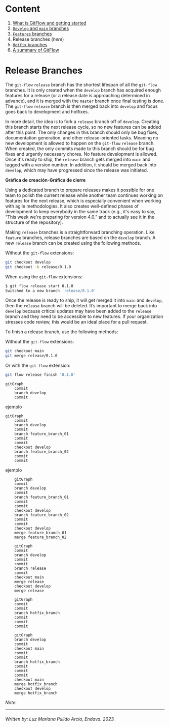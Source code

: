 # **Content**

1. [What is GitFlow and getting started](./Intro%20to%20Git%20Flow.md)
2. [`Develop` and `main` branches](./)
3. [`Features` branches](./)
4. Release branches (_here_)
5. [`Hotfix` branches](./)
6. [A summary of GitFlow](./A%20Summary%20of%20Git%20Flow.md) 


# **Release Branches**

The `git-flow` `release` branch has the shortest lifespan of all the `git-flow` branches. It is only created when the `develop` branch has acquired enough features for a release (or a release date is approaching determined in advance), and it is merged with the `master` branch once final testing is done. The `git-flow` `release` branch is then merged back into `develop` and focus goes back to development and hotfixes.

In more detail, the idea is to fork a `release` branch off of `develop`. Creating this branch starts the next release cycle, so no new features can be added after this point. The only changes in this branch should only be bug fixes, documentation generation, and other release-oriented tasks. Meaning no new development is allowed to happen on the `git-flow` `release` branch. When created, the only commits made to this branch should be for bug fixes and urgently necessary chores. No feature development is allowed. Once it's ready to ship, the `release` branch gets merged into `main` and tagged with a version number. In addition, it should be merged back into `develop`, which may have progressed since the release was initiated.

**Gráfica de creación**-**Gráfica de cierre**

Using a dedicated branch to prepare releases makes it possible for one team to polish the current release while another team continues working on features for the next release, which is especially convenient when working with agile methodologies. It also creates well-defined phases of development to keep everybody in the same track (e.g., it's easy to say, “This week we're preparing for version 4.0,” and to actually see it in the structure of the repository).

Making `release` branches is a straightforward branching operation. Like `feature` branches, release branches are based on the `develop` branch. A new `release` branch can be created using the following methods.

Without the `git-flow` extensions:

```bash
git checkout develop
git checkout -b release/0.1.0
```

When using the `git-flow` extensions:

```bash
$ git flow release start 0.1.0
Switched to a new branch 'release/0.1.0'
```

Once the release is ready to ship, it will get merged it into `main` and `develop`, then the `release` branch will be deleted. It’s important to merge back into `develop` because critical updates may have been added to the `release` branch and they need to be accessible to new features. If your organization stresses code review, this would be an ideal place for a pull request.

To finish a release branch, use the following methods:

Without the `git-flow` extensions:

``` bash
git checkout main
git merge release/0.1.0
```

Or with the `git-flow` extension:
```bash
git flow release finish '0.1.0'
```


    
```mermaid
gitGraph
    commit
    branch develop
    commit
```



ejemplo

```mermaid
gitGraph
    commit
    branch develop
    commit
    branch feature_branch_01
    commit
    commit
    checkout develop
    branch feature_branch_02
    commit
    commit
```

ejemplo

```mermaid
    gitGraph
    commit
    branch develop
    commit
    branch feature_branch_01
    commit
    commit
    checkout develop
    branch feature_branch_02
    commit
    commit
    checkout develop
    merge feature_branch_01
    merge feature_branch_02
```


```mermaid
    gitGraph
    commit
    branch develop
    commit
    commit
    branch release
    commit
    checkout main
    merge release
    checkout develop
    merge release
```


```mermaid
    gitGraph
    commit
    commit
    branch hotfix_branch
    commit
    commit
    commit
```


```mermaid
    gitGraph
    branch develop
    commit
    checkout main
    commit
    commit
    branch hotfix_branch
    commit
    commit
    commit
    checkout main
    merge hotfix_branch
    checkout develop
    merge hotfix_branch
```

_Note_: 

----

###### Written by: Luz Mariana Pulido Arcia, Endava. 2023.